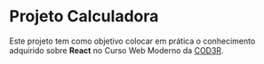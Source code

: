 # Projeto Calculadora
Este projeto tem como objetivo colocar em prática o conhecimento adquirido sobre **React** no Curso Web Moderno da [COD3R](https://www.cod3r.com.br/).